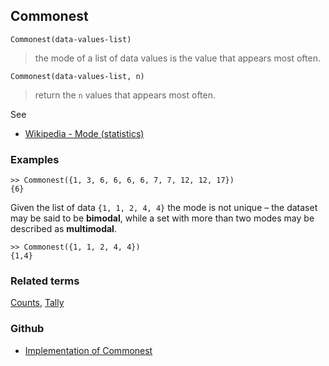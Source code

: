 ## Commonest 

``` 
Commonest(data-values-list)
```

> the mode of a list of data values is the value that appears most often.

``` 
Commonest(data-values-list, n)
```

> return the `n` values that appears most often.

See 
* [Wikipedia - Mode (statistics)](https://en.wikipedia.org/wiki/Mode_(statistics)) 

### Examples

```
>> Commonest({1, 3, 6, 6, 6, 6, 7, 7, 12, 12, 17}) 
{6}
```

Given the list of data `{1, 1, 2, 4, 4}` the mode is not unique – the dataset may be said to be **bimodal**, while a set with more than two modes may be described as **multimodal**. 
 
```
>> Commonest({1, 1, 2, 4, 4}) 
{1,4}
```

### Related terms 
[Counts](Counts.md), [Tally](Tally.md)

### Github

* [Implementation of Commonest](https://github.com/axkr/symja_android_library/blob/master/symja_android_library/matheclipse-core/src/main/java/org/matheclipse/core/builtin/ListFunctions.java#L1397) 
